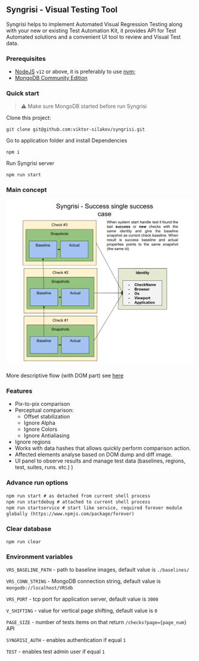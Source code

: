 ## Syngrisi - Visual Testing Tool

Syngrisi helps to implement Automated Visual Regression Testing along with your new or existing Test Automation Kit, it provides API for Test Automated solutions and a convenient UI tool to review and Visual Test data.

### Prerequisites
 * [NodeJS](https://nodejs.org/en/download/) `v12` or above, it is preferably to use [nvm](https://github.com/nvm-sh/nvm);
 * [MongoDB Community Edition](https://docs.mongodb.com/manual/administration/install-community/)
 
### Quick start

>⚠️ Make sure MongoDB started before run Syngrisi


Clone this project:
```shell script
git clone git@github.com:viktor-silakov/syngrisi.git
```
Go to application folder and install Dependencies 
```shell script
npm i
```

Run Syngrisi server
```shell script
npm run start
```

### Main concept

![concept](img/concept.png)

More descriptive flow (with DOM part) see [here](img/flow.png) 

### Features

* Pix-to-pix comparison
* Perceptual comparison:
    * Offset stabilization
    * Ignore Alpha
    * Ignore Colors
    * Ignore Antialiasing
* Ignore regions
* Works with data hashes that allows quickly perform comparison action.
* Affected elements analyse based on DOM dump and diff image.
* UI panel to observe results and manage test data (baselines, regions, test, suites, runs. etc.) )

### Advance run options

```shell script
npm run start # as detached from current shell process
npm run startdebug # attached to current shell process
npm run startservice # start like service, required forever module globally (https://www.npmjs.com/package/forever) 
```

### Clear database

```shell script
npm run clear
```

### Environment variables
 
 `VRS_BASELINE_PATH` - path to baseline images, default value is `./baselines/`
 
 `VRS_CONN_STRING` - MongoDB connection string, default value is `mongodb://localhost/VRSdb` 
 
 `VRS_PORT` - tcp port for application server, default value is `3000`
 
 `V_SHIFTING` - value for vertical page shifting, default value is `0`
 
 `PAGE_SIZE` - number of tests items on that return `/checks?page={page_num}` API

 `SYNGRISI_AUTH` - enables authentication if equal `1`

 `TEST` - enables test admin user if equal `1`
